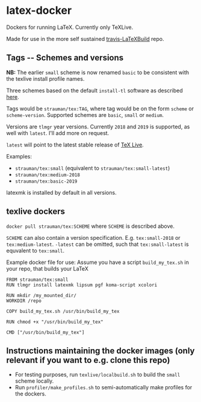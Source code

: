 # latex-docker
Dockers for running LaTeX. Currently only TeXLive.

Made for use in the more self sustained [travis-LaTeXBuild](https://github.com/Strauman/travis-latexbuild) repo.

## Tags -- Schemes and versions
**NB:** The earlier `small` scheme is now renamed `basic` to be consistent with the texlive install profile names.

Three schemes based on the default `install-tl` software as described [here](https://www.tug.org/texlive/doc/install-tl.html#PROFILES).

Tags would be `strauman/tex:TAG`, where tag would be on the form `scheme` or `scheme-version`.
Supported schemes are `basic`, `small` or `medium`.

Versions are `tlmgr` year versions. Currently `2018` and `2019` is supported, as well with `latest`. I'll add more on request.

`latest` will point to the latest stable release of [TeX Live](https://tug.org/texlive/acquire-netinstall.html).

Examples:
- `strauman/tex:small` (equivalent to `strauman/tex:small-latest`)
- `strauman/tex:medium-2018`
- `strauman/tex:basic-2019`

latexmk is installed by default in all versions.


## texlive dockers
`docker pull strauman/tex:SCHEME` where `SCHEME` is described above.

`SCHEME` can also contain a version specification. E.g. `tex:small-2018` or `tex:medium-latest`.
`-latest` can be omitted, such that `tex:small-latest` is equvalent to `tex:small`.

Example docker file for use:
Assume you have a script `build_my_tex.sh` in your repo,
that builds your LaTeX

```
FROM strauman/tex:small
RUN tlmgr install latexmk lipsum pgf koma-script xcolori

RUN mkdir /my_mounted_dir/
WORKDIR /repo

COPY build_my_tex.sh /usr/bin/build_my_tex

RUN chmod +x "/usr/bin/build_my_tex"

CMD ["/usr/bin/build_my_tex"]

```


## Instructions maintaining the docker images (only relevant if you want to e.g. clone this repo)
- For testing purposes, run `texlive/localbuild.sh` to build the `small` scheme locally.
- Run `profiler/make_profiles.sh` to semi-automatically make profiles for the dockers.
